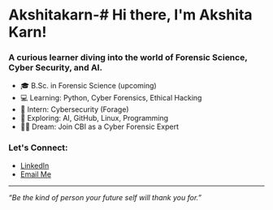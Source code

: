 # Akshitakarn-# Hi there, I'm Akshita Karn!

### A curious learner diving into the world of **Forensic Science**, **Cyber Security**, and **AI**.

- 🎓 B.Sc. in Forensic Science (upcoming)
- 💻 Learning: Python, Cyber Forensics, Ethical Hacking
- 🔐 Intern: Cybersecurity (Forage)
- 🌱 Exploring: AI, GitHub, Linux, Programming
- 🕵️‍♀️ Dream: Join CBI as a Cyber Forensic Expert

### Let's Connect:
- [LinkedIn](https://www.linkedin.com/in/akshita-karn-9a2598285?utm_source=share&utm_campaign=share_via&utm_content=profile&utm_medium=android_app)
- [Email Me](akshitakarn9@gmail.com)


---

_“Be the kind of person your future self will thank you for.”_
